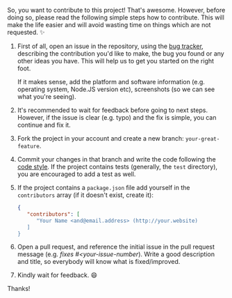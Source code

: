 So, you want to contribute to this project! That's awesome. However, before
doing so, please read the following simple steps how to contribute. This will
make the life easier and will avoid wasting time on things which are not
requested. :sparkles:


1. First of all, open an issue in the repository, using the [bug tracker][1],
   describing the contribution you'd like to make, the bug you found or any
   other ideas you have. This will help us to get you started on the right
   foot.

   If it makes sense, add the platform and software information (e.g. operating
   system, Node.JS version etc), screenshots (so we can see what you're seeing).

2. It's recommended to wait for feedback before going to next steps. However,
   if the issue is clear (e.g. typo) and the fix is simple, you can continue
   and fix it.

3. Fork the project in your account and create a new branch:
   `your-great-feature`.

4. Commit your changes in that branch and write the code following the
   [code style][2]. If the project contains tests (generally, the `test`
   directory), you are encouraged to add a test as well.

5. If the project contains a `package.json` file add yourself in the
   `contributors` array (if it doesn't exist, create it):

   ```json
   {
      "contributors": [
         "Your Name <and@email.address> (http://your.website)
      ]
   }
   ```

6. Open a pull request, and reference the initial issue in the pull request
   message (e.g. *fixes #<your-issue-number*). Write a good description and
   title, so everybody will know what is fixed/improved.

7. Kindly wait for feedback. :smile:

Thanks!

[1]: /issues/new
[2]: https://github.com/IonicaBizau/code-style
